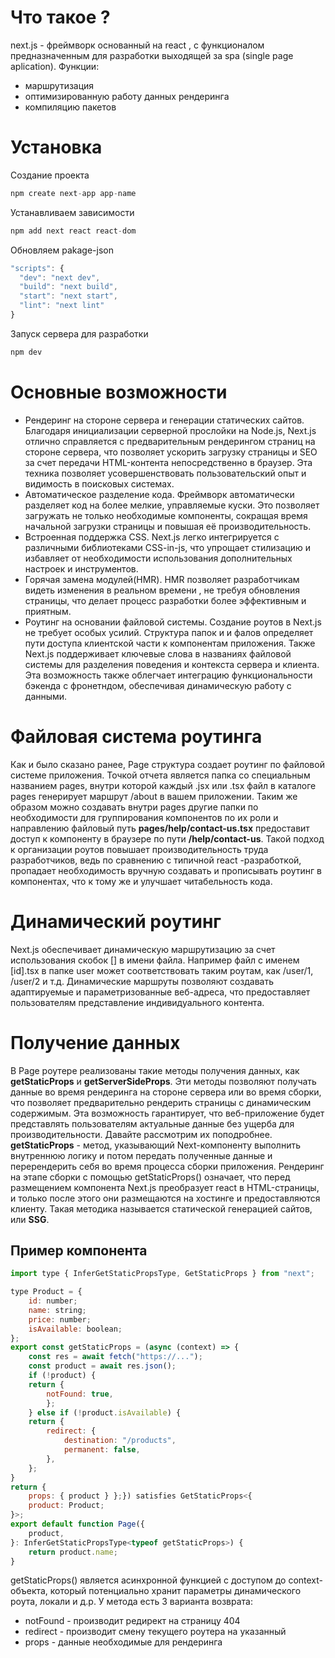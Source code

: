 # Что такое ?
next.js - фреймворк основанный на react , с функционалом предназначенным для разработки выходящей за spa (single page aplication).
Функции:
- маршрутизация
- оптимизированную работу данных рендеринга
- компиляцию пакетов
# Установка
Создание проекта
~~~ js
npm create next-app app-name
~~~
Устанавливаем зависимости
~~~ js
npm add next react react-dom
~~~
Обновляем pakage-json
~~~ js
"scripts": {
  "dev": "next dev",
  "build": "next build",
  "start": "next start",
  "lint": "next lint"
}
~~~
Запуск сервера для разработки
~~~ js
npm dev
~~~
# Основные возможности
- Рендеринг на стороне сервера и генерации статических сайтов. Благодаря инициализации серверной прослойки на Node.js, Next.js отлично справляется с предварительным рендерингом страниц на стороне сервера, что позволяет ускорить загрузку страницы и SEO за счет передачи HTML-контента непосредственно в браузер. Эта техника позволяет усовершенствовать пользовательский опыт и видимость в поисковых системах.
- Автоматическое разделение кода. Фреймворк  автоматически разделяет код на более мелкие, управляемые куски. Это позволяет загружать не только необходимые компоненты, сокращая время начальной загрузки страницы и повышая её производительность.
- Встроенная поддержка CSS. Next.js легко интегрируется с различными библиотеками CSS-in-js, что упрощает стилизацию и избавляет от необходимости использования дополнительных настроек  и инструментов.
- Горячая замена модулей(HMR). HMR позволяет разработчикам видеть изменения в реальном времени , не требуя обновления страницы, что делает процесс разработки более эффективным и приятным.
- Роутинг на основании файловой системы. Создание роутов в Next.js не требует особых усилий. Структура папок и и фалов определяет пути доступа клиентской части к компонентам приложения. Также Next.js поддерживает ключевые слова в названиях файловой системы для разделения поведения и контекста сервера и клиента. Эта возможность также облегчает интеграцию функциональности бэкенда с фронетндом, обеспечивая динамическую работу с данными.
# Файловая система роутинга
Как и было сказано ранее, Page структура создает роутинг по файловой системе приложения. Точкой отчета является папка со специальным названием pages, внутри которой каждый .jsx или .tsx  файл в каталоге pages генерирует маршрут /about в вашем приложении. Таким же образом можно создавать внутри pages  другие папки по необходимости для группирования компонентов по их роли и направлению файловый путь **pages/help/contact-us.tsx** предоставит доступ к компоненту в браузере по пути **/help/contact-us**. Такой подход к организации роутов повышает производительность труда разработчиков, ведь по сравнению с типичной react -разработкой, пропадает необходимость вручную создавать и прописывать роутинг в компонентах, что к тому же и улучшает читабельность кода. 
# Динамический роутинг
Next.js обеспечивает динамическую маршрутизацию за счет использования скобок [] в имени файла. Например файл с именем [id].tsx в папке user может соответствовать таким роутам, как /user/1, /user/2 и т.д. Динамические маршруты позволяют создавать адаптируемые и параметризованные веб-адреса, что предоставляет пользователям представление индивидуального контента.
# Получение данных
В Page  роутере реализованы такие методы получения данных, как **getStaticProps** и **getServerSideProps**. Эти методы позволяют получать данные во время рендеринга на стороне сервера или во время сборки, что позволяет предварительно рендерить страницы с динамическим содержимым. Эта возможность гарантирует, что веб-приложение будет представлять пользователям актуальные данные без ущерба для производительности. Давайте рассмотрим их поподробнее. 
**getStaticProps** - метод, указывающий Next-компоненту выполнить внутреннюю логику и потом передать полученные данные и перерендерить себя во время процесса сборки приложения. Рендеринг на этапе сборки с помощью getStaticProps() означает, что перед размещением компонента Next.js преобразует react в HTML-страницы, и только после этого они размещаются на хостинге и предоставляются клиенту. Такая методика называется статической генерацией сайтов, или **SSG**.
## Пример компонента
~~~ js
import type { InferGetStaticPropsType, GetStaticProps } from "next";

type Product = {  
	id: number;  
	name: string;  
	price: number;  
	isAvailable: boolean;
};
export const getStaticProps = (async (context) => {  
	const res = await fetch("https://...");  
	const product = await res.json();  
	if (!product) {    
	return {      
		notFound: true,    
		};  
	} else if (!product.isAvailable) {    
	return {      
		redirect: {        
			destination: "/products",        
			permanent: false,      
		},
	};  
}  
return { 
	props: { product } };}) satisfies GetStaticProps<{  
	product: Product;
}>;
export default function Page({  
	product,
}: InferGetStaticPropsType<typeof getStaticProps>) {  
	return product.name;
}
~~~
getStaticProps() является асинхронной функцией с доступом до context-объекта, который потенциально хранит параметры динамического роута, локали и д.р. У метода есть 3  варианта возврата:
- notFound - производит редирект на страницу 404
- redirect - производит смену текущего роутера на указанный
- props - данные необходимые для рендеринга